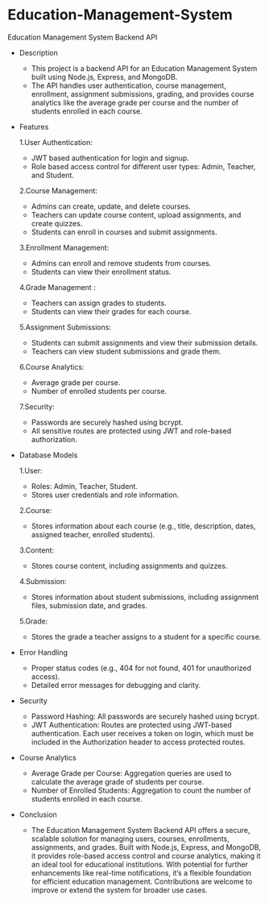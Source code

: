 # Education-Management-System

Education Management System Backend API

- Description
  - This project is a backend API for an Education Management System built using Node.js, Express, and MongoDB.
  - The API handles user authentication, course management, enrollment, assignment submissions, grading, and provides course analytics like the average grade per course and the number of students enrolled in each course.

- Features
  
  1.User Authentication:
    - JWT based authentication for login and signup.
    - Role based access control for different user types: Admin, Teacher, and Student.
  
  2.Course Management:
    - Admins can create, update, and delete courses.
    - Teachers can update course content, upload assignments, and create quizzes.
    - Students can enroll in courses and submit assignments.

  3.Enrollment Management:
    - Admins can enroll and remove students from courses.
    - Students can view their enrollment status.

  4.Grade Management :
    - Teachers can assign grades to students.
    - Students can view their grades for each course.

  5.Assignment Submissions:
    - Students can submit assignments and view their submission details.
    - Teachers can view student submissions and grade them.

  6.Course Analytics:
    - Average grade per course.
    - Number of enrolled students per course.
 
  7.Security:
    - Passwords are securely hashed using bcrypt.
    - All sensitive routes are protected using JWT and role-based authorization.

- Database Models

  1.User:
    - Roles: Admin, Teacher, Student.
    - Stores user credentials and role information.

  2.Course:
    - Stores information about each course (e.g., title, description, dates, assigned teacher, enrolled students).

  3.Content:
    - Stores course content, including assignments and quizzes.

  4.Submission:
    - Stores information about student submissions, including assignment files, submission date, and grades.

  5.Grade:
    - Stores the grade a teacher assigns to a student for a specific course.
 
- Error Handling
  - Proper status codes (e.g., 404 for not found, 401 for unauthorized access).
  - Detailed error messages for debugging and clarity.
 
- Security
  - Password Hashing: All passwords are securely hashed using bcrypt.
  - JWT Authentication: Routes are protected using JWT-based authentication. Each user receives a token on login, which must be included in the Authorization header to access protected routes.

- Course Analytics
  - Average Grade per Course: Aggregation queries are used to calculate the average grade of students per course.
  - Number of Enrolled Students: Aggregation to count the number of students enrolled in each course.
 
 
- Conclusion
  - The Education Management System Backend API offers a secure, scalable solution for managing users, courses, enrollments, assignments, and grades. Built with Node.js, Express, and MongoDB, it provides role-based access control and course analytics, making it an ideal tool for educational institutions. With potential for further enhancements like real-time notifications, it’s a flexible foundation for efficient education management. Contributions are welcome to improve or extend the system for broader use cases.
